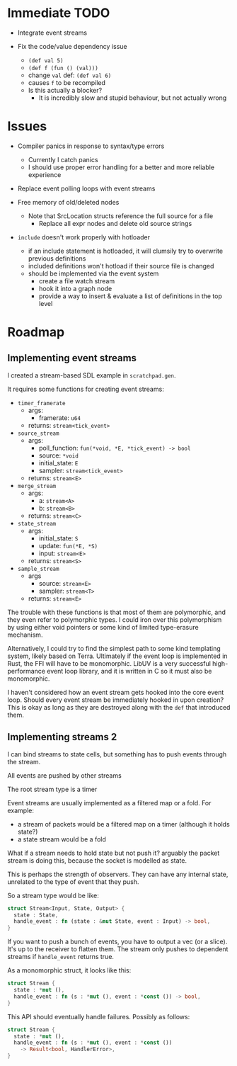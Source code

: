 
# Immediate TODO

* Integrate event streams

* Fix the code/value dependency issue
  * `(def val 5)`
  * `(def f (fun () (val)))`
  * change `val` def: `(def val 6)`
  * causes `f` to be recompiled
  * Is this actually a blocker?
    * It is incredibly slow and stupid behaviour, but not actually wrong

# Issues

* Compiler panics in response to syntax/type errors
  * Currently I catch panics
  * I should use proper error handling for a better and more reliable experience

* Replace event polling loops with event streams

* Free memory of old/deleted nodes
  * Note that SrcLocation structs reference the full source for a file
    * Replace all expr nodes and delete old source strings

* `include` doesn't work properly with hotloader
  * if an include statement is hotloaded, it will clumsily try to overwrite previous definitions
  * included definitions won't hotload if their source file is changed
  * should be implemented via the event system
    * create a file watch stream
    * hook it into a graph node
    * provide a way to insert & evaluate a list of definitions in the top level

# Roadmap

## Implementing event streams

I created a stream-based SDL example in `scratchpad.gen`.

It requires some functions for creating event streams:
  * `timer_framerate`
    * args:
      * framerate: `u64`
    * returns: `stream<tick_event>`
  * `source_stream`
    * args:
      * poll_function: `fun(*void, *E, *tick_event) -> bool`
      * source: `*void`
      * initial_state: `E`
      * sampler: `stream<tick_event>`
    * returns: `stream<E>`
  * `merge_stream`
    * args:
      * a: `stream<A>`
      * b: `stream<B>`
    * returns: `stream<C>`
  * `state_stream`
    * args:
      * initial_state: `S`
      * update: `fun(*E, *S)`
      * input: `stream<E>`
    * returns: `stream<S>`
  * `sample_stream`
    * args
      * source: `stream<E>`
      * sampler: `stream<T>`
    * returns: `stream<E>`

The trouble with these functions is that most of them are polymorphic, and they even refer to polymorphic types. I could iron over this polymorphism by using either void pointers or some kind of limited type-erasure mechanism.

Alternatively, I could try to find the simplest path to some kind templating system, likely based on Terra. Ultimately if the event loop is implemented in Rust, the FFI will have to be monomorphic. LibUV is a very successful high-performance event loop library, and it is written in C so it must also be monomorphic.

I haven't considered how an event stream gets hooked into the core event loop. Should every event stream be immediately hooked in upon creation? This is okay as long as they are destroyed along with the `def` that introduced them.

## Implementing streams 2

I can bind streams to state cells, but something has to push events through the stream.

All events are pushed by other streams

The root stream type is a timer

Event streams are usually implemented as a filtered map or a fold. For example:

  * a stream of packets would be a filtered map on a timer (although it holds state?)
  * a state stream would be a fold

What if a stream needs to hold state but not push it? arguably the packet stream is doing this, because the socket is modelled as state.

This is perhaps the strength of observers. They can have any internal state, unrelated to the type of event that they push.

So a stream type would be like:

```rust
struct Stream<Input, State, Output> {
  state : State,
  handle_event : fn (state : &mut State, event : Input) -> bool,
}
```

If you want to push a bunch of events, you have to output a vec (or a slice). It's up to the receiver to flatten them. The stream only pushes to dependent streams if `handle_event` returns true.

As a monomorphic struct, it looks like this:

```rust
struct Stream {
  state : *mut (),
  handle_event : fn (s : *mut (), event : *const ()) -> bool,
}
```

This API should eventually handle failures. Possibly as follows:

```rust
struct Stream {
  state : *mut (),
  handle_event : fn (s : *mut (), event : *const ())
    -> Result<bool, HandlerError>,
}
```
